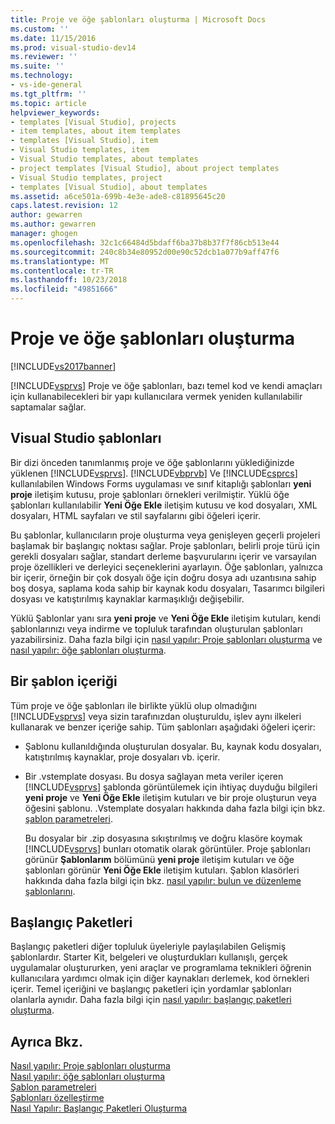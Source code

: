 ```yaml
---
title: Proje ve öğe şablonları oluşturma | Microsoft Docs
ms.custom: ''
ms.date: 11/15/2016
ms.prod: visual-studio-dev14
ms.reviewer: ''
ms.suite: ''
ms.technology:
- vs-ide-general
ms.tgt_pltfrm: ''
ms.topic: article
helpviewer_keywords:
- templates [Visual Studio], projects
- item templates, about item templates
- templates [Visual Studio], item
- Visual Studio templates, item
- Visual Studio templates, about templates
- project templates [Visual Studio], about project templates
- Visual Studio templates, project
- templates [Visual Studio], about templates
ms.assetid: a6ce501a-699b-4e3e-ade8-c81895645c20
caps.latest.revision: 12
author: gewarren
ms.author: gewarren
manager: ghogen
ms.openlocfilehash: 32c1c66484d5bdaff6ba37b8b37f7f86cb513e44
ms.sourcegitcommit: 240c8b34e80952d00e90c52dcb1a077b9aff47f6
ms.translationtype: MT
ms.contentlocale: tr-TR
ms.lasthandoff: 10/23/2018
ms.locfileid: "49851666"
---
```

# <a name="creating-project-and-item-templates"></a>Proje ve öğe şablonları oluşturma
[!INCLUDE[vs2017banner](../includes/vs2017banner.md)]

[!INCLUDE[vsprvs](../includes/vsprvs-md.md)] Proje ve öğe şablonları, bazı temel kod ve kendi amaçları için kullanabilecekleri bir yapı kullanıcılara vermek yeniden kullanılabilir saptamalar sağlar.  
  
## <a name="visual-studio-templates"></a>Visual Studio şablonları  
 Bir dizi önceden tanımlanmış proje ve öğe şablonlarını yüklediğinizde yüklenen [!INCLUDE[vsprvs](../includes/vsprvs-md.md)]. [!INCLUDE[vbprvb](../includes/vbprvb-md.md)] Ve [!INCLUDE[csprcs](../includes/csprcs-md.md)] kullanılabilen Windows Forms uygulaması ve sınıf kitaplığı şablonları **yeni proje** iletişim kutusu, proje şablonları örnekleri verilmiştir. Yüklü öğe şablonları kullanılabilir **Yeni Öğe Ekle** iletişim kutusu ve kod dosyaları, XML dosyaları, HTML sayfaları ve stil sayfalarını gibi öğeleri içerir.  
  
 Bu şablonlar, kullanıcıların proje oluşturma veya genişleyen geçerli projeleri başlamak bir başlangıç noktası sağlar. Proje şablonları, belirli proje türü için gerekli dosyaları sağlar, standart derleme başvurularını içerir ve varsayılan proje özellikleri ve derleyici seçeneklerini ayarlayın. Öğe şablonları, yalnızca bir içerir, örneğin bir çok dosyalı öğe için doğru dosya adı uzantısına sahip boş dosya, saplama koda sahip bir kaynak kodu dosyaları, Tasarımcı bilgileri dosyası ve katıştırılmış kaynaklar karmaşıklığı değişebilir.  
  
 Yüklü Şablonlar yanı sıra **yeni proje** ve **Yeni Öğe Ekle** iletişim kutuları, kendi şablonlarınızı veya indirme ve topluluk tarafından oluşturulan şablonları yazabilirsiniz. Daha fazla bilgi için [nasıl yapılır: Proje şablonları oluşturma](../ide/how-to-create-project-templates.md) ve [nasıl yapılır: öğe şablonları oluşturma](../ide/how-to-create-item-templates.md).  
  
## <a name="contents-of-a-template"></a>Bir şablon içeriği  
 Tüm proje ve öğe şablonları ile birlikte yüklü olup olmadığını [!INCLUDE[vsprvs](../includes/vsprvs-md.md)] veya sizin tarafınızdan oluşturuldu, işlev aynı ilkeleri kullanarak ve benzer içeriğe sahip. Tüm şablonları aşağıdaki öğeleri içerir:  
  
- Şablonu kullanıldığında oluşturulan dosyalar. Bu, kaynak kodu dosyaları, katıştırılmış kaynaklar, proje dosyaları vb. içerir.  
  
- Bir .vstemplate dosyası. Bu dosya sağlayan meta veriler içeren [!INCLUDE[vsprvs](../includes/vsprvs-md.md)] şablonda görüntülemek için ihtiyaç duyduğu bilgileri **yeni proje** ve **Yeni Öğe Ekle** iletişim kutuları ve bir proje oluşturun veya öğesini şablonu. .Vstemplate dosyaları hakkında daha fazla bilgi için bkz. [şablon parametreleri](../ide/template-parameters.md).  
  
  Bu dosyalar bir .zip dosyasına sıkıştırılmış ve doğru klasöre koymak [!INCLUDE[vsprvs](../includes/vsprvs-md.md)] bunları otomatik olarak görüntüler. Proje şablonları görünür **Şablonlarım** bölümünü **yeni proje** iletişim kutuları ve öğe şablonları görünür **Yeni Öğe Ekle** iletişim kutuları. Şablon klasörleri hakkında daha fazla bilgi için bkz. [nasıl yapılır: bulun ve düzenleme şablonlarını](../ide/how-to-locate-and-organize-project-and-item-templates.md).  
  
## <a name="starter-kits"></a>Başlangıç Paketleri  
 Başlangıç paketleri diğer topluluk üyeleriyle paylaşılabilen Gelişmiş şablonlardır. Starter Kit, belgeleri ve oluşturdukları kullanışlı, gerçek uygulamalar oluştururken, yeni araçlar ve programlama teknikleri öğrenin kullanıcılara yardımcı olmak için diğer kaynakları derlemek, kod örnekleri içerir. Temel içeriğini ve başlangıç paketleri için yordamlar şablonları olanlarla aynıdır. Daha fazla bilgi için [nasıl yapılır: başlangıç paketleri oluşturma](../ide/how-to-create-starter-kits.md).  
  
## <a name="see-also"></a>Ayrıca Bkz.  
 [Nasıl yapılır: Proje şablonları oluşturma](../ide/how-to-create-project-templates.md)   
 [Nasıl yapılır: öğe şablonları oluşturma](../ide/how-to-create-item-templates.md)   
 [Şablon parametreleri](../ide/template-parameters.md)   
 [Şablonları özelleştirme](../ide/customizing-project-and-item-templates.md)   
 [Nasıl Yapılır: Başlangıç Paketleri Oluşturma](../ide/how-to-create-starter-kits.md)



